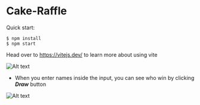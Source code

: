 # Cake-Raffle

Quick start:

```
$ npm install
$ npm start
````

Head over to https://vitejs.dev/ to learn more about using vite

![Alt text](image.png)


+ When you enter names inside the input, you can see who win by clicking **_Draw_** button

![Alt text](image-1.png)